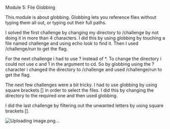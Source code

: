 Module 5: File Globbing

This module is about globbing. Globbing lets you reference files without typing them all out, or typing out their full paths.

I solved the first challenge by changing my directory to /challenge by not doing it in more than 4 characters. I did this by using globbing by touching a file named challenge and using echo look to find it. Then I used /challenge/run to get the flag.

For the next challenge i had to use ? instead of *. To change the directory i could not use c and 1 in the argument to cd. So by globbing using the ? character i changed the directory to /challenge and used /challenge/run to get the flag.

The next few challenges were a bit tricky. I had to use globbing by using square brackets [] in order to select the files. I did this by changing the directory to the required one and then used globbing.

I did the last challenge by filtering out the unwanted letters by using square brackets []. 

![Uploading image.png…]()


